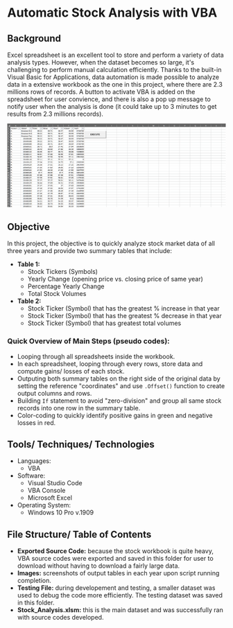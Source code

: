 # Automatic Stock Analysis with VBA 
## Background
Excel spreadsheet is an excellent tool to store and perform a variety of data analysis types. However, when the dataset becomes so large, it's challenging to perform manual calculation efficiently. Thanks to the built-in Visual Basic for Applications, data automation is made possible to analyze data in a extensive workbook as the one in this project, where there are 2.3 millions rows of records. A button to activate VBA is added on the spreadsheet for user convience, and there is also a pop up message to notify user when the analysis is done (it could take up to 3 minutes to get results from 2.3 millions records).

<img src="./Images/demo.gif"/>

## Objective
In this project, the objective is to quickly analyze stock market data of all three years and provide two summary tables that include:
* **Table 1:**
  * Stock Tickers (Symbols)
  * Yearly Change (opening price vs. closing price of same year)
  * Percentage Yearly Change
  * Total Stock Volumes
* **Table 2:**
  * Stock Ticker (Symbol) that has the greatest % increase in that year
  * Stock Ticker (Symbol) that has the greatest % decrease in that year
  * Stock Ticker (Symbol) that has greatest total volumes

### Quick Overview of Main Steps (pseudo codes):
  * Looping through all spreadsheets inside the workbook.
  * In each spreadsheet, looping through every rows, store data and compute gains/ losses of each stock.
  * Outputing both summary tables on the right side of the original data by setting the reference "coordinates" and use `.Offset()` function to create output columns and rows.
  * Building `If` statement to avoid "zero-division" and group all same stock records into one row in the summary table.
  * Color-coding to quickly identify positive gains in green and negative losses in red.

## Tools/ Techniques/ Technologies
* Languages:
  * VBA
* Software:
  * Visual Studio Code
  * VBA Console
  * Microsoft Excel
* Operating System:
  * Windows 10 Pro v.1909

## File Structure/ Table of Contents
* **Exported Source Code:** because the stock workbook is quite heavy, VBA source codes were exported and saved in this folder for user to download without having to download a fairly large data.
* **Images:** screenshots of output tables in each year upon script running completion.
* **Testing File:** during developement and testing, a smaller dataset was used to debug the code more efficiently. The testing dataset was saved in this folder.
* **Stock_Analysis.xlsm:** this is the main dataset and was successfully ran with source codes developed.
